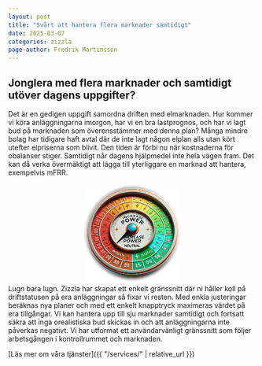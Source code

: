 ```yaml
---
layout: post
title: "Svårt att hantera flera marknader samtidigt"
date: 2025-03-07
categories: zizzla
page-author: Fredrik Martinsson
---
```


## Jonglera med flera marknader och samtidigt utöver dagens uppgifter?

Det är en gedigen uppgift samordna driften med elmarknaden. Hur kommer vi köra anläggningarna imorgon, har vi en bra lastprognos, och har vi lagt bud på marknaden
som överensstämmer med denna plan? Många mindre bolag har tidigare haft avtal där de inte lagt någon elplan alls utan kört utefter elpriserna som blivit. Den tiden
är förbi nu när kostnaderna för obalanser stiger. Samtidigt når dagens hjälpmedel inte hela vägen fram. Det kan då verka övermäktigt att lägga till yterliggare en marknad att hantera, exempelvis mFRR.
<div style="text-align: center;">
  <img src="/assets/img/Post_2025-03-07.png" alt="image" style="max-width: 40%; height: 40%;">
</div>
Lugn bara lugn. Zizzla har skapat ett enkelt gränssnitt där ni håller koll på driftstatusen på era anläggningar så fixar vi resten. Med enkla
justeringar beräknas nya planer och med ett enkelt knapptryck maximeras värdet på era tillgångar. Vi kan hantera upp till sju marknader samtidigt och fortsatt säkra
att inga orealistiska bud skickas in och att anläggningarna inte påverkas negativt. 
Vi har utformat ett användarvänligt gränssnitt som följer arbetsgången i kontrollrummet och marknaden. 

[Läs mer om våra tjänster]({{ "/services/" | relative_url }})



